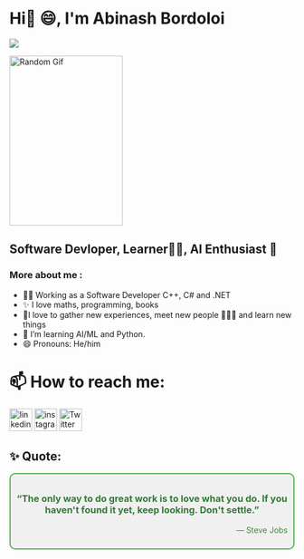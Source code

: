 # Hi👋 :smile:, I'm Abinash Bordoloi   
![](https://komarev.com/ghpvc/?username=abinashbordoloi&color=green)

  <img src="https://github.com/abinashbordoloi/abinashbordoloi/blob/main/ZUUQNLUVAKKQ74K7.gif" alt="Random Gif" width="200" height="300"> 
 
  
## Software Devloper, Learner:technologist:, AI Enthusiast :monocle_face: 

### More about me :
- 👨‍🎓 Working as a Software Developer C++, C# and .NET
- ✨ I love maths, programming, books
- 🚀I love to gather new experiences, meet new people 🧑‍🤝‍🧑 and learn new things
- 🌱 I’m learning  AI/ML and Python.
- 😄 Pronouns: He/him


# 📫 How to reach me: 


[<img src = "https://th.bing.com/th/id/R.4703eba111254c882c6215a5e7667c86?rik=iiilW6%2bIwyrGdQ&riu=http%3a%2f%2fwww.experian.com%2fblogs%2fsmall-business-matters%2fwp-content%2fuploads%2f2011%2f11%2flinkedin_logo.jpg&ehk=fcjpp4hSqBcGe8ElB57ugaDuON%2bFkn4m0srV1JU9ODc%3d&risl=&pid=ImgRaw&r=0&sres=1&sresct=1" alt = 'linkedin' height = '40'>](https://www.linkedin.com/in/abinash-bordoloi/7/)                                                                                                             [<img src="https://upload.wikimedia.org/wikipedia/commons/thumb/e/e7/Instagram_logo_2016.svg/1200px-Instagram_logo_2016.svg.png" alt = 'instagram' height = '40'>](https://www.instagram.com/abinash_bordoloi07/)
   [<img src="https://cdn.punchng.com/wp-content/uploads/2023/07/24084806/Twitter-new-logo.jpeg" alt = 'Twitter' height = '40'>](https://twitter.com/abinash_47712)





## ✨ Quote:
<div style="border: 2px solid #4CAF50; padding: 10px; border-radius: 10px; background-color: #f0f0f0;">
  <h3 style="text-align: center; color: #2e7d32;">“The only way to do great work is to love what you do. If you haven't found it yet, keep looking. Don't settle.”</h3>
  <p style="text-align: right; color: #388e3c;">― Steve Jobs</p>
</div>

